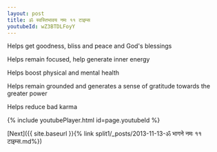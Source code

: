```yaml
---
layout: post
title: ॐ स्वस्तिभावय नमः ११ टाइम्स
youtubeId: wZ3BTDLFoyY
---
```

 
 
Helps get goodness, bliss and peace and God's blessings
 
Helps remain focused, help generate inner energy 
 
Helps boost physical and mental health 
 
Helps remain grounded and generates a sense of gratitude towards the greater power 
 
Helps reduce bad karma
 
 
 
 


{% include youtubePlayer.html id=page.youtubeId %}
 
[Next]({{ site.baseurl }}{% link  split1/_posts/2013-11-13-ॐ भागने नमः ११ टाइम्स.md%})
 
